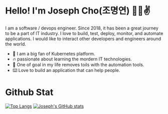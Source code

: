 # Hello! I'm Joseph Cho(조명연) 👨‍💻✌️
I am a software / devops engineer. Since 2018, it has been a great journey to be a part of IT industry. I love to build, test, deploy, monitor, and automate applications. I would like to interact other developers and engineers around the world.
* 🛞 I am a big fan of Kubernetes platform.
* 🔥 passionate about learning the mordern IT technologies.
* 💩 One of goal in my life removes toils with the automation tools.
* ⌨️ Love to build an application that can help people.


# Github Stat
[![Top Langs](https://github-readme-stats.vercel.app/api/top-langs/?username=DevMyungyun&langs_count=3&&theme=synthwave&&hide=html,css,vue,ejs)](https://github.com/anuraghazra/github-readme-stats)
[![Joseph's GitHub stats](https://github-readme-stats.vercel.app/api?username=DevMyungyun&show_icons=true&theme=synthwave)](https://github.com/anuraghazra/github-readme-stats)
